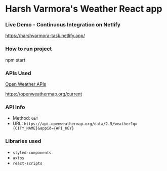 # Harsh Varmora's Weather React app

### Live Demo - Continuous Integration on Netlify 
https://harshvarmora-task.netlify.app/

### How to run project
npm start

### APIs Used
[Open Weather APIs](https://openweathermap.org/)

https://openweathermap.org/current

### API Info
* Method: `GET`
* URL: `https://api.openweathermap.org/data/2.5/weather?q={CITY_NAME}&appid={API_KEY}`

### Libraries used
* `styled-components`
* `axios`
* `react-scripts`


